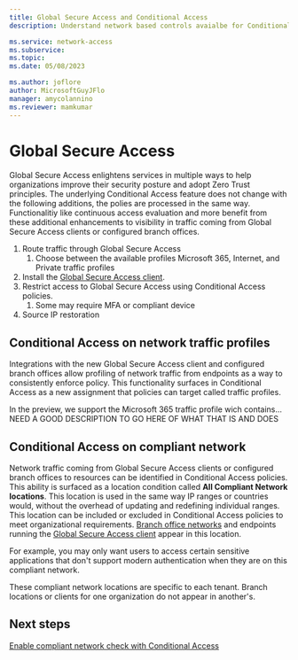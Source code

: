 ```yaml
---
title: Global Secure Access and Conditional Access
description: Understand network based controls avaialbe for Conditional Access policy

ms.service: network-access
ms.subservice: 
ms.topic: 
ms.date: 05/08/2023

ms.author: joflore
author: MicrosoftGuyJFlo
manager: amycolannino
ms.reviewer: mamkumar
---
```

# Global Secure Access

Global Secure Access enlightens services in multiple ways to help organizations improve their security posture and adopt Zero Trust principles. The underlying Conditional Access feature does not change with the following additions, the polies are processed in the same way. Functionalitiy like continuous access evaluation and more benefit from these additional enhancements to visibility in traffic coming from Global Secure Access clients or configured branch offices.

1. Route traffic through Global Secure Access
    1. Choose between the available profiles Microsoft 365, Internet, and Private traffic profiles
1. Install the [Global Secure Access client](how-to-install-windows-client.md).
1. Restrict access to Global Secure Access using Conditional Access policies.
    1. Some may require MFA or compliant device
1. Source IP restoration 

## Conditional Access on network traffic profiles

Integrations with the new Global Secure Access client and configured branch offices allow profiling of network traffic from endpoints as a way to consistently enforce policy. This functionality surfaces in Conditional Access as a new assignment that policies can target called traffic profiles. 

In the preview, we support the Microsoft 365 traffic profile wich contains... NEED A GOOD DESCRIPTION TO GO HERE OF WHAT THAT IS AND DOES

## Conditional Access on compliant network

Network traffic coming from Global Secure Access clients or configured branch offices to resources can be identified in Conditional Access policies. This ability is surfaced as a location condition called **All Compliant Network locations**. This location is used in the same way IP ranges or countries would, without the overhead of updating and redefining individual ranges. This location can be included or excluded in Conditional Access policies to meet organizational requirements. [Branch office networks](NEED-LINK-TO-DOC) and endpoints running the [Global Secure Access client]((how-to-install-windows-client.md)) appear in this location.

For example, you may only want users to access certain sensitive applications that don't support modern authentication when they are on this compliant network.

These compliant network locations are specific to each tenant. Branch locations or clients for one organization do not appear in another's.

## Next steps

[Enable compliant network check with Conditional Access](how-to-compliant-network.md)
